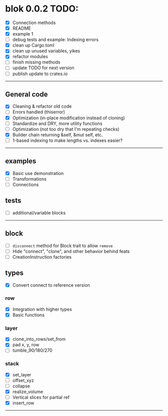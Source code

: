 
# blok 0.0.2 TODO:

- [x] Connection methods 
- [x] README
- [x] example 1
- [ ] debug tests and example: Indexing errors
- [x] clean up Cargo.toml
- [x] clean up unused variables, yikes
- [x] refactor modules 
- [ ] finish missing methods
- [ ] update TODO for next version
- [ ] publish update to crates.io

----

## General code
- [x] Cleaning & refactor old code
- [ ] Errors handled (thiserror)
- [x] Optimization (in-place modification instead of cloning)
- [ ] Standardize and DRY, more utility functions
- [ ] Optimization (not too dry that I'm repeating checks)
- [x] Builder chain returning &self, &mut self, etc.
- [ ] 1-based indexing to make lengths vs. indexes easier? 

----

## examples
- [x] Basic use demonstration
- [ ] Transformations 
- [ ] Connections

## tests
- [ ] additional/variable blocks

----

## block
- [ ] `disconnect` method for Block trait to allow `remove`
- [ ] Hide "connect", "clone", and other behavior behind feats
- [ ] CreationInstruction factories

## types
- [x] Convert connect to reference version

### row 
- [x] Integration with higher types
- [x] Basic functions

### layer 
- [x] clone_into_rows/set_from
- [x] pad x, y, row
- [ ] tumble_90/180/270

### stack 
- [x] set_layer 
- [ ] offset_xyz 
- [ ] collapse 
- [x] realize_volume
- [ ] Vertical slices for partial ref
- [x] insert_row

----

